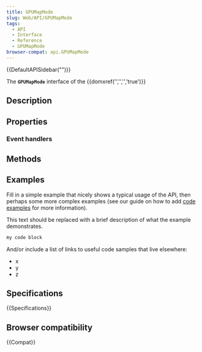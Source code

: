 ```yaml
---
title: GPUMapMode
slug: Web/API/GPUMapMode
tags:
  - API
  - Interface
  - Reference
  - GPUMapMode
browser-compat: api.GPUMapMode
---
```

{{DefaultAPISidebar("")}}

The **`GPUMapMode`** interface of the {{domxref('','','','true')}} 

## Description

 

## Properties



### Event handlers



## Methods



## Examples

Fill in a simple example that nicely shows a typical usage of the API, then perhaps some more complex examples (see our guide on how to add [code examples](/en-US/docs/MDN/Contribute/Structures/Code_examples) for more information).

This text should be replaced with a brief description of what the example demonstrates.

```js
my code block
```

And/or include a list of links to useful code samples that live elsewhere:

*   x
*   y
*   z

## Specifications

{{Specifications}}

## Browser compatibility

{{Compat}}

